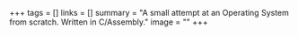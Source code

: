 +++
tags = []
links = []
summary = "A small attempt at an Operating System from scratch. Written in C/Assembly."
image = ""
+++
